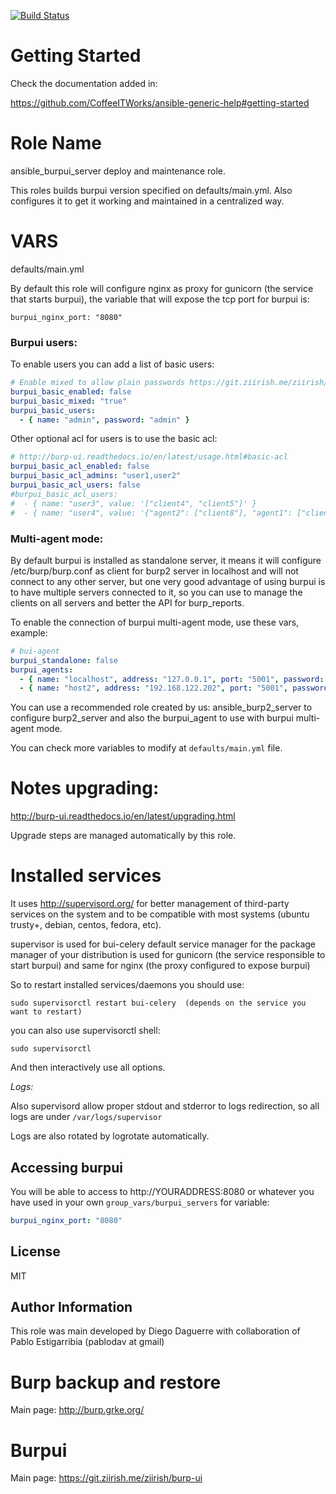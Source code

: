 [![Build Status](https://travis-ci.org/CoffeeITWorks/ansible_burpui_server.svg?branch=master)](https://travis-ci.org/CoffeeITWorks/ansible_burpui_server)

Getting Started
================

Check the documentation added in: 

https://github.com/CoffeeITWorks/ansible-generic-help#getting-started


Role Name
=========

ansible_burpui_server deploy and maintenance role.

This roles builds burpui version specified on defaults/main.yml. 
Also configures it to get it working and maintained in a centralized way.

VARS
====

defaults/main.yml

By default this role will configure nginx as proxy for gunicorn (the service that starts burpui), the variable that will expose the tcp port for burpui is: 

    burpui_nginx_port: "8080"

### Burpui users:
    
To enable users you can add a list of basic users: 

```yaml
# Enable mixed to allow plain passwords https://git.ziirish.me/ziirish/burp-ui/issues/177#note_1794
burpui_basic_enabled: false
burpui_basic_mixed: "true"
burpui_basic_users:
  - { name: "admin", password: "admin" }
```

Other optional acl for users is to use the basic acl: 

```yaml
# http://burp-ui.readthedocs.io/en/latest/usage.html#basic-acl
burpui_basic_acl_enabled: false
burpui_basic_acl_admins: "user1,user2"
burpui_basic_acl_users: false
#burpui_basic_acl_users:
#  - { name: "user3", value: '["client4", "client5"]' }
#  - { name: "user4", value: '{"agent2": ["client8"], "agent1": ["client6", "client7"]}' }
```

### Multi-agent mode: 

By default burpui is installed as standalone server, it means it will configure /etc/burp/burp.conf as client for burp2 server in localhost and will not connect to any other server, but one very good advantage of using burpui is to have multiple servers connected to it, so you can use to manage the clients on all servers and better the API for burp_reports.

To enable the connection of burpui multi-agent mode, use these vars, example: 

```yaml
# bui-agent
burpui_standalone: false
burpui_agents:
  - { name: "localhost", address: "127.0.0.1", port: "5001", password: "password", ssl: "false" }
  - { name: "host2", address: "192.168.122.202", port: "5001", password: "password", ssl: "false" }
```

You can use a recommended role created by us: ansible_burp2_server to configure burp2_server and also the burpui_agent to use with burpui multi-agent mode. 

You can check more variables to modify at `defaults/main.yml` file.


Notes upgrading:
================

http://burp-ui.readthedocs.io/en/latest/upgrading.html

Upgrade steps are managed automatically by this role. 


Installed services
==================

It uses http://supervisord.org/ for better management of third-party  services on the system and to be compatible with most systems (ubuntu trusty+, debian, centos, fedora, etc).

supervisor is used for bui-celery
default service manager for the package manager of your distribution is used for gunicorn (the service responsible to start burpui) and same for nginx (the proxy configured to expose burpui)

So to restart installed services/daemons you should use: 

    sudo supervisorctl restart bui-celery  (depends on the service you want to restart)

you can also use supervisorctl shell:

    sudo supervisorctl

And then interactively use all options.

*Logs:*

Also supervisord allow proper stdout and stderror to logs redirection, so all logs are under `/var/logs/supervisor`

Logs are also rotated by logrotate automatically.

Accessing burpui
----------------

You will be able to access to http://YOURADDRESS:8080 or whatever you have used in your own `group_vars/burpui_servers` for variable: 

```yaml
burpui_nginx_port: "8080"
```

License
-------

MIT

Author Information
------------------

This role was main developed by Diego Daguerre with collaboration of Pablo Estigarribia (pablodav at gmail)

Burp backup and restore
=======================

Main page: http://burp.grke.org/

Burpui
======

Main page: https://git.ziirish.me/ziirish/burp-ui

